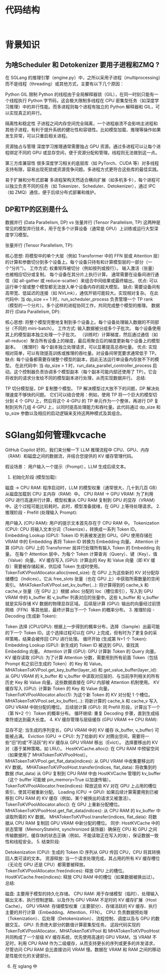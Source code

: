 # 代码结构
```Engine.py

```
```Scheduler.py

```

# 背景知识

## 为啥Scheduler 和 Detokenizer 要用子进程和ZMQ ?

在 SGLang 的推理引擎（engine.py）中，之所以采用子进程（multiprocessing）而不是线程（threading）或其他方式，主要有以下几个原因：

Python GIL 限制
Python 的线程由于全局解释器锁（GIL），在同一时刻只能有一个线程执行 Python 字节码，这会极大限制多线程在 CPU 密集型任务（如深度学习推理）中的并行性能。而多进程则每个进程有独立的 Python 解释器和 GIL，可以实现真正的并行。

隔离性和稳定性
子进程之间内存空间完全隔离，一个进程崩溃不会影响主进程和其他子进程，有利于提升系统的健壮性和容错性。比如模型加载、推理等操作如果发生异常，可以只重启相关进程。

资源独占与管理
深度学习推理通常需要独占 GPU 资源。通过多进程可以让每个进程绑定不同的 GPU 或显存空间，便于资源分配和管理。线程则无法做到这一点。

第三方库兼容性
很多深度学习相关的底层库（如 PyTorch、CUDA 等）对多线程支持有限，容易出现死锁或资源竞争问题。多进程方式更符合这些库的最佳实践。

易于扩展和分布式部署
多进程架构天然适合横向扩展（如多机多卡），每个进程可以独立负责不同的任务（如 Tokenizer、Scheduler、Detokenizer），通过 IPC（如 ZMQ）通信，便于后续分布式部署和维护。

## DP和TP的区别是什么

数据并行 (Data Parallelism, DP) vs 张量并行 (Tensor Parallelism, TP)
这两种是常见的模型并行技术，用于在多个计算设备（通常是 GPU）上训练或运行大型深度学习模型。

张量并行 (Tensor Parallelism, TP):

核心思想: 将模型中的单个大层（例如 Transformer 中的 FFN 层或 Attention 层）的计算和参数切分到多个设备上。每个设备只持有和计算模型层的一部分（一个“分片”）。
工作方式:
权重矩阵被切分（例如按列或按行）。
输入激活（张量）也被相应切分或复制。
每个设备在其分片上执行计算。
通常需要在设备间进行通信（如 all-gather 或 reduce-scatter）来组合中间结果或最终输出。
优点: 可以运行单个层或整个模型都无法放入单个设备内存的超大模型。
缺点: 需要设备间有高带宽、低延迟的连接（如 NVLink），通信开销可能较大。实现相对复杂。
在此代码中: 当 dp_size == 1 时，run_scheduler_process 负责管理一个 TP rank（模型的一个分片）。多个这样的进程协同工作，共同完成整个模型的推理。
数据并行 (Data Parallelism, DP):

核心思想: 将整个模型完整地复制到多个设备上。每个设备处理输入数据的不同部分（不同的 mini-batch）。
工作方式:
输入数据被分成多个子批次。
每个设备使用其上的模型副本独立处理一个子批次。
（训练时）计算梯度，然后通过通信（如 all-reduce）聚合所有设备上的梯度，最后用聚合后的梯度更新每个设备上的模型副本。
（推理时）每个副本独立处理请求，可以显著提高总吞吐量。
优点: 实现相对简单，可以有效提高训练或推理的吞吐量。对设备间带宽要求通常低于 TP。
缺点: 每个设备都需要存储整个模型的副本，因此无法运行单设备内存放不下的模型。
在此代码中: 当 dp_size > 1 时，run_data_parallel_controller_process 启动。这个控制器负责协调多个模型副本（每个副本可能内部还使用了 TP）。它会将收到的请求分发给不同的模型副本进行处理，从而实现数据并行。
总结:

TP 切分模型层，DP 复制整个模型。
TP 解决模型过大放不下的问题，DP 解决处理速度不够快的问题。
它们可以结合使用：例如，使用 TP 将一个巨大的模型切分到 4 个 GPU 上，然后将这个 4-GPU 的 TP 单元作为一个整体，再进行 DP 复制到另外几组 4-GPU 上，以同时提高处理能力和吞吐量。此代码通过 dp_size 和 tp_size 参数以及相应的启动逻辑来支持这两种模式及其组合。

# SGlang如何管理kvcache
GitHub Copilot
好的，我们来分解一下 LLM 推理流程中 CPU、GPU、内存（RAM）和磁盘之间的数据流，并结合您提供的 KV 缓存管理代码。

假设场景： 用户输入一个提示（Prompt），LLM 生成后续文本。

1. 初始化阶段 (模型加载):

磁盘 -> CPU RAM: 程序启动时，LLM 的模型权重（通常很大，几十到几百 GB）从磁盘加载到 CPU 主内存（RAM）中。
CPU RAM -> GPU VRAM: 为了利用 GPU 进行高速并行计算，模型权重从 CPU RAM 复制到 GPU 的显存（VRAM）中。这个过程可能比较耗时。此时，模型准备就绪，在 GPU 上等待处理请求。
2. 推理阶段 - Prefill (处理输入 Prompt):

用户输入 (CPU RAM): 用户的提示文本首先存在于 CPU RAM 中。
Tokenization (CPU): CPU 将输入文本分词（Tokenize），转换成一系列 Token ID。
Embedding Lookup (GPU): Token ID 列表被发送到 GPU。GPU 使用存储在 VRAM 中的 Embedding 表将 Token ID 转换为 Embedding 向量。
Attention 计算 (GPU):
GPU 上的 Transformer 层并行处理所有输入 Token 的 Embedding 向量。
在每个 Attention 层中，为每个 Token 计算查询（Query）、键（Key）、值（Value）向量。
KV 缓存写入 (GPU): 计算出的 Key 和 Value 向量（即 KV 缓存）需要被存储起来，供后续 Token 生成时使用。
TokenToKVPoolAllocator.alloc(need_size): 在 GPU 上为这些新的 KV 对分配存储槽位（Indices）。它从 free_slots 张量（也在 GPU 上）中获取所需数量的空闲索引。
MHATokenToKVPool.set_kv_buffer(...): 将计算得到的 cache_k 和 cache_v 张量（在 GPU 上）根据 alloc 分配的 loc（槽位索引），写入到 GPU VRAM 中的 k_buffer 和 v_buffer 列表对应的张量中。这些 k_buffer 和 v_buffer 就是实际存储 KV 数据的物理显存区域。
后续层计算 (GPU): 输出的向量经过前馈网络（FFN）等其他层，最终计算出下一个 Token 的概率分布。
3. 推理阶段 - Decoding (生成新 Token):

Token 选择 (CPU/GPU): 根据上一步得到的概率分布，选择（Sample）出最可能的下一个 Token ID。这个选择过程可以在 GPU 上完成，但有时为了更复杂的采样策略，结果会被传回 CPU 进行处理。
循环开始 (生成第 N+1 个 Token):
Embedding Lookup (GPU): 新生成的 Token ID 被送到 GPU，查找其 Embedding 向量。
Attention 计算 (GPU):
GPU 计算新 Token 的 Query 向量。
KV 缓存读取 (GPU): 为了计算 Attention 分数，需要用到所有前面 Token（包括 Prompt 和之前已生成的 Token）的 Key 和 Value。
MHATokenToKVPool.get_key_buffer(layer_id) 和 get_value_buffer(layer_id): 从 GPU VRAM 的 k_buffer 和 v_buffer 中读取对应层的、与当前序列相关的所有历史 Key 和 Value 向量。这些数据直接在 GPU 内部被 Attention 机制使用。
KV 缓存写入 (GPU): 计算新 Token 的 Key 和 Value 向量。
TokenToKVPoolAllocator.alloc(1): 为这个新 Token 的 KV 对分配 1 个槽位。
MHATokenToKVPool.set_kv_buffer(...): 将新计算的 cache_k 和 cache_v 写入 GPU VRAM 中刚分配的槽位。
后续层计算 (GPU): 同 Prefill 阶段，计算出下一个（第 N+2 个）Token 的概率分布。
循环继续: 重复 Decoding 步骤，直到生成结束符或达到最大长度。
4. KV 缓存管理与层级缓存 (GPU VRAM <-> CPU RAM):

显存不足: 当生成的序列变长，GPU VRAM 中的 KV 缓存 (k_buffer, v_buffer) 可能被占满。
Eviction (GPU -> CPU): 为了给新的 KV 对腾出空间，需要将一些“旧”的或“不活跃”的 KV 缓存从 GPU VRAM 移出（Evict）。
选择要移出的 KV 对（基于某种策略，如 LRU）。
HostKVCache.alloc(): 在 CPU RAM 中预留空间（如果使用了 MHATokenToKVPoolHost）。
MHATokenToKVPool.get_flat_data(indices): 从 GPU VRAM 中收集要移出的 KV 数据。
MHATokenToKVPoolHost.transfer(indices, flat_data): 将收集到的数据 (flat_data) 从 GPU 复制到 CPU RAM 中由 HostKVCache 管理的 kv_buffer（这个 buffer 可能被 pin_memory=True 以加速传输）。
TokenToKVPoolAllocator.free(indices): 释放这些 KV 对在 GPU 上占用的槽位索引，使其可被重新分配。
Loading (CPU -> GPU): 如果后续计算需要用到已被移到 CPU RAM 的 KV 缓存（例如，某个被换出的请求又被激活）。
TokenToKVPoolAllocator.alloc(): 在 GPU 上重新分配槽位。
MHATokenToKVPoolHost.get_flat_data(indices): 从 CPU RAM 的 kv_buffer 中读取所需的 KV 数据。
MHATokenToKVPool.transfer(indices, flat_data): 将数据从 CPU RAM 复制回 GPU VRAM 中新分配的槽位。
同步: HostKVCache 中的状态管理（MemoryStateInt, synchronized 装饰器）确保在 CPU 和 GPU 之间传输数据时，缓存块的状态正确（例如，不能读取正在写入的块），保证数据一致性和线程安全。
5. 结束阶段:

Detokenization (CPU): 生成的 Token ID 序列从 GPU 传回 CPU，CPU 将其转换回人类可读的文本。
资源释放: 当一个请求处理完成，其占用的所有 KV 缓存槽位（无论在 GPU 还是 CPU）都需要被释放。
TokenToKVPoolAllocator.free(indices): 释放 GPU 上的槽位。
HostKVCache.free(indices): 释放 CPU RAM 中的槽位（如果数据被换出过）。
总结:

磁盘: 主要用于模型的持久化存储。
CPU RAM: 用于存储模型（临时）、处理输入输出文本、执行控制逻辑、以及作为 GPU VRAM 不足时的 KV 缓存扩展（Host Cache）。
GPU VRAM: 存储模型权重（主要部分）、存储活跃的 KV 缓存、执行主要的并行计算（Embedding、Attention、FFN）。
CPU: 负责数据预处理（Tokenization）、后处理（Detokenization）、流程控制、调度以及与 GPU 的数据交互。
GPU: 负责绝大部分的数值计算密集型任务。
这段代码实现的 TokenToKVPoolAllocator、MHATokenToKVPool 和 MHATokenToKVPoolHost 共同构成了一个层级 KV 缓存系统，优先使用高速的 GPU VRAM，当 VRAM 不足时，利用 CPU RAM 作为二级缓存，从而支持更长的序列或更多的并发请求，尽管访问 CPU RAM 会比直接访问 VRAM 慢。数据在 VRAM 和 RAM 之间的移动是性能优化的关键部分。

6. 在 sglang 中